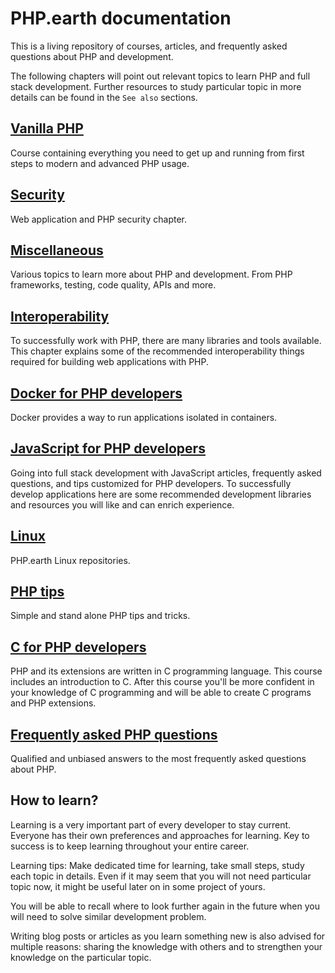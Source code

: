 # PHP.earth documentation

This is a living repository of courses, articles, and frequently asked questions
about PHP and development.

The following chapters will point out relevant topics to learn PHP and full stack
development. Further resources to study particular topic in more details can be
found in the `See also` sections.

## [Vanilla PHP](/php)

Course containing everything you need to get up and running from first steps to
modern and advanced PHP usage.

## [Security](/security)

Web application and PHP security chapter.

## [Miscellaneous](/misc)

Various topics to learn more about PHP and development. From PHP frameworks,
testing, code quality, APIs and more.

## [Interoperability](/interop)

To successfully work with PHP, there are many libraries and tools available.
This chapter explains some of the recommended interoperability things required
for building web applications with PHP.

## [Docker for PHP developers](/docker)

Docker provides a way to run applications isolated in containers.

## [JavaScript for PHP developers](/js)

Going into full stack development with JavaScript articles, frequently asked
questions, and tips customized for PHP developers. To successfully develop
applications here are some recommended development libraries and resources you
will like and can enrich experience.

## [Linux](/linux)

PHP.earth Linux repositories.

## [PHP tips](/tips)

Simple and stand alone PHP tips and tricks.

## [C for PHP developers](/c)

PHP and its extensions are written in C programming language. This course
includes an introduction to C. After this course you'll be more confident in
your knowledge of C programming and will be able to create C programs and PHP
extensions.

## [Frequently asked PHP questions](/faq)

Qualified and unbiased answers to the most frequently asked questions about PHP.

## How to learn?

Learning is a very important part of every developer to stay current. Everyone
has their own preferences and approaches for learning. Key to success is to keep
learning throughout your entire career.

Learning tips: Make dedicated time for learning, take small steps, study each
topic in details. Even if it may seem that you will not need particular topic
now, it might be useful later on in some project of yours.

You will be able to recall where to look further again in the future when you
will need to solve similar development problem.

Writing blog posts or articles as you learn something new is also advised for
multiple reasons: sharing the knowledge with others and to strengthen your
knowledge on the particular topic.
